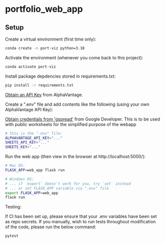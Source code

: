 # portfolio_web_app

## Setup

Create a virtual environment (first time only):

```sh
conda create -n port-viz python=3.10
```

Activate the environment (whenever you come back to this project):

```sh
conda activate port-viz
```

Install package depdencies stored in requirements.txt:

```sh
pip install -r requirements.txt
```

[Obtain an API Key](https://www.alphavantage.co/support/#api-key) from AlphaVantage.

Create a ".env" file and add contents like the following (using your own AlphaVantage API Key):

[Obtain credentials from 'gspread'](https://docs.gspread.org/en/latest/oauth2.html#enable-api-access)
from Google Developer. This is to be used with public worksheets for the simplified purpose of the webapp

```sh
# this is the ".env" file:
ALPHAVANTAGE_API_KEY="..."
SHEETS_API_KEY="..."
SHEETS_KEY="..."
```

Run the web app (then view in the browser at http://localhost:5000/):
```sh
# Mac OS:
FLASK_APP=web_app flask run

# Windows OS:
# ... if `export` doesn't work for you, try `set` instead
# ... or set FLASK_APP variable via ".env" file
export FLASK_APP=web_app
flask run
```

Testing:

If CI has been set up, please ensure that your .env variables have been set as repo secrets.
If you manually, wish to run tests throughout modification of the code, please run the below command:

```sh
pytest
```